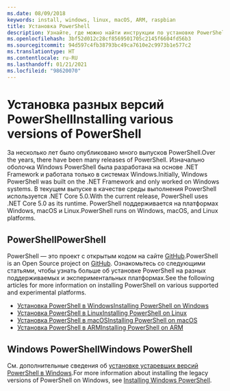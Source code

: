```yaml
---
ms.date: 08/09/2018
keywords: install, windows, linux, macOS, ARM, raspbian
title: Установка PowerShell
description: Узнайте, где можно найти инструкции по установке PowerShell для каждой из поддерживаемых платформ.
ms.openlocfilehash: 3bf52d012c28cf8569501705c2145f6604fd56b3
ms.sourcegitcommit: 94d597c4fb38793bc49ca7610e2c9973b1e577c2
ms.translationtype: HT
ms.contentlocale: ru-RU
ms.lasthandoff: 01/21/2021
ms.locfileid: "98620070"
---
```

# <a name="installing-various-versions-of-powershell"></a><span data-ttu-id="ab075-104">Установка разных версий PowerShell</span><span class="sxs-lookup"><span data-stu-id="ab075-104">Installing various versions of PowerShell</span></span>

<span data-ttu-id="ab075-105">За несколько лет было опубликовано много выпусков PowerShell.</span><span class="sxs-lookup"><span data-stu-id="ab075-105">Over the years, there have been many releases of PowerShell.</span></span> <span data-ttu-id="ab075-106">Изначально оболочка Windows PowerShell была разработана на основе .NET Framework и работала только в системах Windows.</span><span class="sxs-lookup"><span data-stu-id="ab075-106">Initially, Windows PowerShell was built on the .NET Framework and only worked on Windows systems.</span></span> <span data-ttu-id="ab075-107">В текущем выпуске в качестве среды выполнения PowerShell используется .NET Core 5.0.</span><span class="sxs-lookup"><span data-stu-id="ab075-107">With the current release, PowerShell uses .NET Core 5.0 as its runtime.</span></span> <span data-ttu-id="ab075-108">PowerShell поддерживается на платформах Windows, macOS и Linux.</span><span class="sxs-lookup"><span data-stu-id="ab075-108">PowerShell runs on Windows, macOS, and Linux platforms.</span></span>

## <a name="powershell"></a><span data-ttu-id="ab075-109">PowerShell</span><span class="sxs-lookup"><span data-stu-id="ab075-109">PowerShell</span></span>

<span data-ttu-id="ab075-110">PowerShell — это проект с открытым кодом на сайте [GitHub](https://github.com/powershell/powershell).</span><span class="sxs-lookup"><span data-stu-id="ab075-110">PowerShell is an Open Source project on [GitHub](https://github.com/powershell/powershell).</span></span> <span data-ttu-id="ab075-111">Ознакомьтесь со следующими статьями, чтобы узнать больше об установке PowerShell на разных поддерживаемых и экспериментальных платформах.</span><span class="sxs-lookup"><span data-stu-id="ab075-111">See the following articles for more information on installing PowerShell on various supported and experimental platforms.</span></span>

- [<span data-ttu-id="ab075-112">Установка PowerShell в Windows</span><span class="sxs-lookup"><span data-stu-id="ab075-112">Installing PowerShell on Windows</span></span>](Installing-PowerShell-Core-on-Windows.md)
- [<span data-ttu-id="ab075-113">Установка PowerShell в Linux</span><span class="sxs-lookup"><span data-stu-id="ab075-113">Installing PowerShell on Linux</span></span>](Installing-PowerShell-Core-on-Linux.md)
- [<span data-ttu-id="ab075-114">Установка PowerShell в macOS</span><span class="sxs-lookup"><span data-stu-id="ab075-114">Installing PowerShell on macOS</span></span>](Installing-PowerShell-Core-on-macOS.md)
- [<span data-ttu-id="ab075-115">Установка PowerShell в ARM</span><span class="sxs-lookup"><span data-stu-id="ab075-115">Installing PowerShell on ARM</span></span>](PowerShell-Core-on-ARM.md)

## <a name="windows-powershell"></a><span data-ttu-id="ab075-116">Windows PowerShell</span><span class="sxs-lookup"><span data-stu-id="ab075-116">Windows PowerShell</span></span>

<span data-ttu-id="ab075-117">См. дополнительные сведения об [установке устаревших версий PowerShell в Windows](../windows-powershell/install/installing-windows-powershell.md).</span><span class="sxs-lookup"><span data-stu-id="ab075-117">For more information about installing the legacy versions of PowerShell on Windows, see [Installing Windows PowerShell](../windows-powershell/install/installing-windows-powershell.md).</span></span>

